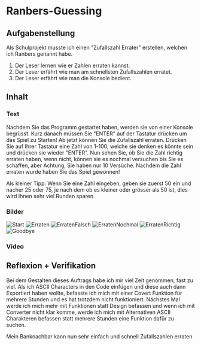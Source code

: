 # Ranbers-Guessing

## Aufgabenstellung
Als Schulprojekt musste ich einen "Zufallszahl Errater" erstellen, welchen ich Ranbers genannt habe.
1. Der Leser lernen wie er Zahlen erraten kannst.
2. Der Leser erfährt wie man am schnellsten Zufallszahlen erratet.
3. Der Leser erfährt wie man die Konsole bedient. 


## Inhalt
### Text
Nachdem Sie das Programm gestartet haben, werden sie von einer Konsole begrüsst. Kurz danach müssen Sie "ENTER" auf der Tastatur drücken um das Spiel zu Starten! Ab jetzt können Sie die Zufallszahl erraten. Drücken Sie auf Ihrer Tastatur eine Zahl von 1-100, welche sie denken es könnte sein und drücken sie wieder "ENTER". Nun sehen Sie, ob Sie die Zahl richtig erraten haben, wenn nicht, können sie es nochmal versuchen bis Sie es schaffen, aber Achtung, Sie haben nur 10 Versüche. Nachdem die Zahl erraten wurde haben Sie das Spiel gewonnen!

Als kleiner Tipp: Wenn Sie eine Zahl eingeben, geben sie zuerst 50 ein und nacher 25 oder 75, je nach dem ob es kleiner oder grösser als 50 ist, dies wird Ihnen sehr viel Runden sparen.

### Bilder
![Start](https://i.imgur.com/o0qUmkt.jpg)
![Erraten](https://i.imgur.com/exjVW85.jpg)
![ErratenFalsch](https://i.imgur.com/MYZcfvg.jpg)
![ErratenNochmal](https://i.imgur.com/AUDqDaY.jpg)
![ErratenRichtig](https://i.imgur.com/l2Kdglo.jpg)
![Goodbye](https://i.imgur.com/bt4dbRk.jpg)

### Video


## Reflexion + Verifikation
Bei dem Gestalten dieses Auftrags habe ich mir viel Zeit genommen, fast zu viel. Als ich ASCII Characters in den Code einfügen und diese auch dann Exportiert haben wollte, befasste ich mich mit einer Covert Funktion für mehrere Stunden und es hat trotzdem nicht funktioniert.
Nächstes Mal werde ich mich mehr mit Funktionen statt Design befassen und wenn ich mit Converter nicht klar komme, werde ich mich mit Alternativen ASCII Charakteren befassen statt mehrere Stunden eine Funktion dafür zu suchen.


Mein Banknachbar kann nun sehr einfach und schnell Zufallszahlen erraten
